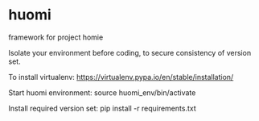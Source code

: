 # huomi
framework for project homie

Isolate your environment before coding, to secure consistency of version set.

To install virtualenv:
https://virtualenv.pypa.io/en/stable/installation/

Start huomi environment:
source huomi_env/bin/activate

Install required version set:
pip install -r requirements.txt
